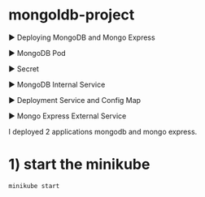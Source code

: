 # mongoldb-project

►  Deploying MongoDB and Mongo Express

►  MongoDB Pod

►  Secret

►  MongoDB Internal Service

►  Deployment Service and Config Map

►  Mongo Express External Service

I deployed 2 applications mongodb and mongo express.

# 1) start the minikube
```minikube start``` 



